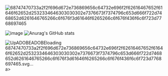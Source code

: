 ![68747470733a2f2f696d672e736869656c64732e696f2f62616467652f61646f62652d2532334646303030302e7376673f7374796c653d666f722d7468652d6261646765266c6f676f3d61646f6265266c6f676f436f6c6f723d7768697465](https://github.com/RenWro/RenWro/assets/134458911/b3a1b124-8523-44a3-8ec0-9ac8e47523d9)<p align="center">

![image](https://github.com/RenWro/RenWro/assets/134458911/29143b94-27ae-4226-9454-47a0d54627c0)
![Anurag's GitHub stats](https://github-readme-stats.vercel.app/api?username=anuraghazra&show_icons=true&theme=transparent)
</p>


![Up<svg xmlns="http://www.w3.org/2000/svg" xmlns:xlink="http://www.w3.org/1999/xlink" width="89.25" height="28" role="img" aria-label="ADOBE"><title>ADOBE</title><g shape-rendering="crispEdges"><rect width="89.25" height="28" fill="#ff0000"/></g><g fill="#fff" text-anchor="middle" font-family="Verdana,Geneva,DejaVu Sans,sans-serif" text-rendering="geometricPrecision" font-size="100"><image x="9" y="7" width="14" height="14" xlink:href="data:image/svg+xml;base64,PHN2ZyBmaWxsPSJ3aGl0ZSIgcm9sZT0iaW1nIiB2aWV3Qm94PSIwIDAgMjQgMjQiIHhtbG5zPSJodHRwOi8vd3d3LnczLm9yZy8yMDAwL3N2ZyI+PHRpdGxlPkFkb2JlPC90aXRsZT48cGF0aCBkPSJNMTMuOTY2IDIyLjYyNGwtMS42OS00LjI4MUg4LjEyMmwzLjg5Mi05LjE0NCA1LjY2MiAxMy40MjV6TTguODg0IDEuMzc2SDB2MjEuMjQ4em0xNS4xMTYgMGgtOC44ODRMMjQgMjIuNjI0WiIvPjwvc3ZnPg=="/><text transform="scale(.1)" x="546.25" y="175" textLength="452.5" fill="#fff" font-weight="bold">ADOBE</text></g></svg>loading 68747470733a2f2f696d672e736869656c64732e696f2f62616467652f61646f62652d2532334646303030302e7376673f7374796c653d666f722d7468652d6261646765266c6f676f3d61646f6265266c6f676f436f6c6f723d7768697465.svg…]()
a>
